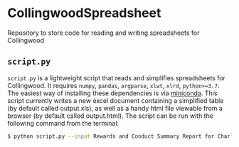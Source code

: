 # CollingwoodSpreadsheet
Repository to store code for reading and writing spreadsheets for Collingwood

## `script.py`

`script.py` is a lightweight script that reads and simplifies spreadsheets for Collingwood. It requires
`numpy`, `pandas`, `argparse`, `xlwt`, `xlrd`, `python>=3.7`. The easiest way of installing these dependencies
is via [miniconda](https://docs.conda.io/projects/conda/en/latest/user-guide/install/windows.html). This
script currently writes a new excel document containing a simplified table (by default called output.xls),
as well as a handy html file viewable from a browser (by default called output.html). The script can be
run with the following command from the terminal:

```bash
$ python script.py --input Rewards and Conduct Summary Report for Charlie.xls
```
